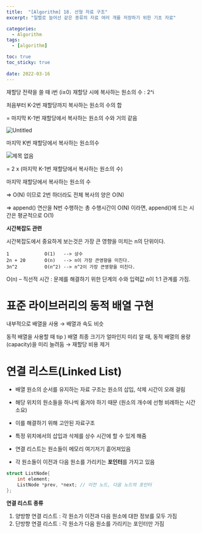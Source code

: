```yaml
---
title:  "[Algorithm] 18. 선형 자료 구조"
excerpt: "일렬로 늘어선 같은 종류의 자료 여러 개를 저장하기 위한 기초 자료"

categories:
  - Algorithm
tags:
  - [algorithm]

toc: true
toc_sticky: true
 
date: 2022-03-16
---
```


재할당 전략을 쓸 때 i번 (i≥0) 재할당 시에 복사하는 원소의 수 : 2^i

처음부터 K-2번 재할당까지 복사하는 원소의 수의 합

= 마지막 K-1번 재할당에서 복사하는 원소의 수와 거의 같음

![Untitled](https://user-images.githubusercontent.com/101074830/158714007-278d8570-dcb1-4d4a-9fd1-da9ca556bed0.png)

마지막 K번 재할당에서 복사하는 원소의수

![제목 없음](https://user-images.githubusercontent.com/101074830/158714741-4e6de665-32be-47a8-9e08-bfabfda14099.png)

=  2 x (마지막 K-1번 재할당에서 복사하는 원소의 수)

마지막 재할당에서 복사하는 원소의 수

⇒ O(N) 이므로 2번 하더라도 전체 복사의 양은 O(N)

⇒ append() 연산을 N번 수행하는 총 수행시간이 O(N) 이라면, append()에 드는 시간은 평균적으로 O(1)

**시간복잡도 관련**

시간복잡도에서 중요하게 보는것은 가장 큰 영향을 미치는 n의 단위이다.
```
1             O(1)   --> 상수
2n + 20       O(n)   --> n이 가장 큰영향을 미친다.
3n^2          O(n^2) --> n^2이 가장 큰영향을 미친다.
```
O(n) – 직선적 시간 : 문제를 해결하기 위한 단계의 수와 입력값 n이 1:1 관계를 가짐.

# 표준 라이브러리의 동적 배열 구현
내부적으로 배열을 사용 → 배열과 속도 비슷

동적 배열을 사용할 때 tip ) 배열 최종 크기가 얼마인지 미리 알 때, 동적 배열의 용량(capacity)을 미리 늘려둠 → 재할당 비용 제거

# 연결 리스트(Linked List)
- 배열 원소의 순서를 유지하는 자료 구조는 원소의 삽입, 삭제 시간이 오래 걸림
- 해당 위치의 원소들을 하나씩 옮겨야 하기 때문 (원소의 개수에 선형 비례하는 시간 소요)
- 이를 해결하기 위해 고안된 자료구조

- 특정 위치에서의 삽입과 삭제를 상수 시간에 할 수 있게 해줌
- 연결 리스트는 원소들이 메모리 여기저기 흩어져있음
- 각 원소들이 이전과 다음 원소를 가리키는 **포인터**를 가지고 있음
```cpp
struct ListNode{
	int element;
	ListNode *prev, *next; // 이전 노드, 다음 노드의 포인터
};
```
**연결 리스트 종류**

1. 양방향 연결 리스트 : 각 원소가 이전과 다음 원소에 대한 정보를 모두 가짐
2. 단방향 연결 리스트 : 각 원소가 다음 원소를 가리키는 포인터만 가짐
